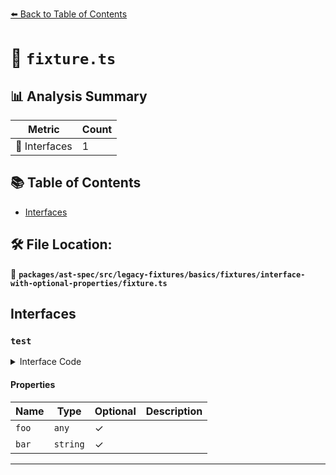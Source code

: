 [⬅️ Back to Table of Contents](../../../../../../../index.md)

# 📄 `fixture.ts`

## 📊 Analysis Summary

| Metric | Count |
|--------|-------|
| 📐 Interfaces | 1 |

## 📚 Table of Contents

- [Interfaces](#interfaces)

## 🛠️ File Location:
📂 **`packages/ast-spec/src/legacy-fixtures/basics/fixtures/interface-with-optional-properties/fixture.ts`**

## Interfaces

### `test`

<details><summary>Interface Code</summary>

```ts
interface test {
  foo?;
  bar?: string;
  baz?(foo, bar?: string, baz?);
}
```
</details>

#### Properties

| Name | Type | Optional | Description |
|------|------|----------|-------------|
| `foo` | `any` | ✓ |  |
| `bar` | `string` | ✓ |  |


---